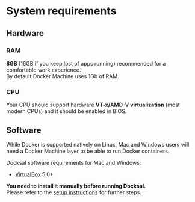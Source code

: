 # System requirements

## Hardware

### RAM

**8GB** (16GB if you keep lost of apps running) recommended for a comfortable work experience.  
By default Docker Machine uses 1Gb of RAM.

### CPU

Your CPU should support hardware **VT-x/AMD-V virtualization** (most modern CPUs) and it should be enabled in BIOS.

## Software

While Docker is supported natively on Linux, Mac and Windows users will need a Docker Machine layer to be able to run Docker containers.

Docksal software requirements for Mac and Windows:

- [VirtualBox](https://www.virtualbox.org) 5.0+

**You need to install it manually before running Docksal.**  
Please refer to the [setup instructions](/README.md#setup) for further steps.
